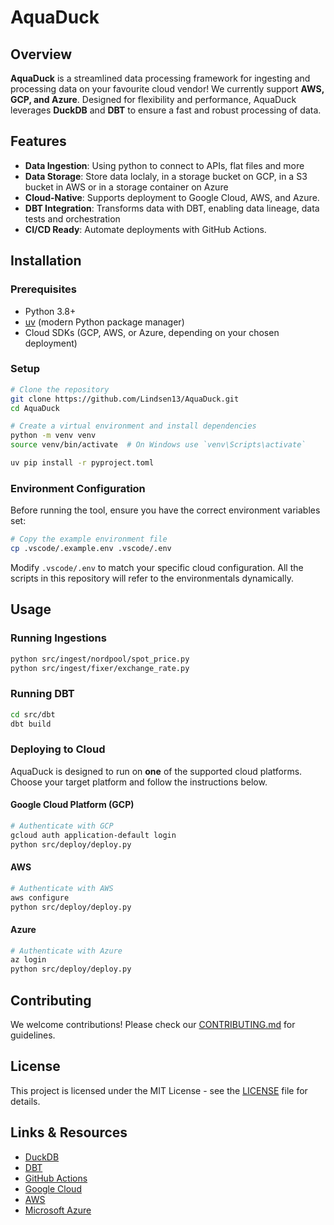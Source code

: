 # AquaDuck

## Overview

**AquaDuck** is a streamlined data processing framework for ingesting and processing data on your favourite cloud vendor! We currently support **AWS, GCP, and Azure**. Designed for flexibility and performance, AquaDuck leverages **DuckDB** and **DBT** to ensure a fast and robust processing of data.

## Features

- **Data Ingestion**: Using python to connect to APIs, flat files and more
- **Data Storage**: Store data loclaly, in a storage bucket on GCP, in a S3 bucket in AWS or in a storage container on Azure
- **Cloud-Native**: Supports deployment to Google Cloud, AWS, and Azure.
- **DBT Integration**: Transforms data with DBT, enabling data lineage, data tests and orchestration
- **CI/CD Ready**: Automate deployments with GitHub Actions.

## Installation

### Prerequisites

- Python 3.8+
- [uv](https://github.com/astral-sh/uv) (modern Python package manager)
- Cloud SDKs (GCP, AWS, or Azure, depending on your chosen deployment)

### Setup

```sh
# Clone the repository
git clone https://github.com/Lindsen13/AquaDuck.git
cd AquaDuck

# Create a virtual environment and install dependencies
python -m venv venv
source venv/bin/activate  # On Windows use `venv\Scripts\activate`

uv pip install -r pyproject.toml
```

### Environment Configuration

Before running the tool, ensure you have the correct environment variables set:

```sh
# Copy the example environment file
cp .vscode/.example.env .vscode/.env
```

Modify `.vscode/.env` to match your specific cloud configuration. All the scripts in this repository will refer to the environmentals dynamically.

## Usage

### Running Ingestions

```sh
python src/ingest/nordpool/spot_price.py
python src/ingest/fixer/exchange_rate.py
```

### Running DBT

```sh
cd src/dbt
dbt build
```

### Deploying to Cloud

AquaDuck is designed to run on **one** of the supported cloud platforms. Choose your target platform and follow the instructions below.

#### Google Cloud Platform (GCP)

```sh
# Authenticate with GCP
gcloud auth application-default login
python src/deploy/deploy.py
```

#### AWS

```sh
# Authenticate with AWS
aws configure
python src/deploy/deploy.py
```

#### Azure

```sh
# Authenticate with Azure
az login
python src/deploy/deploy.py
```

## Contributing

We welcome contributions! Please check our [CONTRIBUTING.md](CONTRIBUTING.md) for guidelines.

## License

This project is licensed under the MIT License - see the [LICENSE](LICENSE) file for details.

## Links & Resources

- [DuckDB](https://duckdb.org/)
- [DBT](https://www.getdbt.com/)
- [GitHub Actions](https://docs.github.com/en/actions)
- [Google Cloud](https://cloud.google.com/)
- [AWS](https://aws.amazon.com/)
- [Microsoft Azure](https://azure.microsoft.com/)

